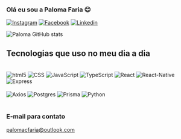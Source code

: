 ### Olá eu sou a Paloma Faria 😊

[![Instagram](https://img.shields.io/badge/Instagram-E4405F?style=for-the-badge&logo=instagram&logoColor=white)](https://www.instagram.com/paloms.faria/)
[![Facebook](https://img.shields.io/badge/Facebook-1877F2?style=for-the-badge&logo=facebook&logoColor=white)](https://www.facebook.com/PalomaaFariaa)
[![Linkedin](https://img.shields.io/badge/LinkedIn-0077B5?style=for-the-badge&logo=linkedin&logoColor=white)](https://www.linkedin.com/in/paloma-cristina-faria-b762631ba/)

![Paloma GitHub stats](https://github-readme-stats.vercel.app/api?username=palomacfaria&show_icons=true&theme=radical)

## Tecnologias que uso no meu dia a dia
<div style="display: inline_block"><br/>
    <img align="center" alt="html5" src="https://img.shields.io/badge/HTML5-E34F26?style=for-the-badge&logo=html5&logoColor=white">
    <img align="center" alt="CSS" src="https://img.shields.io/badge/CSS3-1572B6?style=for-the-badge&logo=css3&logoColor=white">
    <img align="center" alt="JavaScript" src="https://img.shields.io/badge/JavaScript-F7DF1E?style=for-the-badge&logo=javascript&logoColor=black">
    <img align="center" alt="TypeScript" src="https://img.shields.io/badge/TypeScript-007ACC?style=for-the-badge&logo=typescript&logoColor=white">
    <img align="center" alt="React" src="https://img.shields.io/badge/React-101414?style=for-the-badge&logo=react&logoColor=0ffafa">
    <img align="center" alt="React-Native" src="https://img.shields.io/badge/React_Native-101414?style=for-the-badge&logo=react&logoColor=0ffafa">
    <img align="center" alt="Express" src="https://img.shields.io/badge/express.js-12a35b.svg?style=for-the-badge&logo=express&logoColor=%2361DAFB">
    <br/>
    <br/>
    <img align="center" alt="Axios" src="https://img.shields.io/badge/axios-ffffff.svg?style=for-the-badge&logo=axios&logoColor=8431d6">
    <img align="center" alt="Postgres" src ="https://img.shields.io/badge/postgres-%23316192.svg?style=for-the-badge&logo=postgresql&logoColor=white"/>
    <img align="center" alt="Prisma" src ="https://img.shields.io/badge/prisma-0e0b4d.svg?style=for-the-badge&logo=prisma&logoColor=white"/>
    <img align="center" alt="Python" src ="https://img.shields.io/badge/python-2a67d1.svg?style=for-the-badge&logo=python&logoColor=f5e720"/>
</div><br/>

### E-mail para contato
palomacfaria@outlook.com

